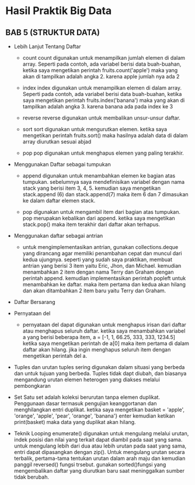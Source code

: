 # Hasil Praktik Big Data 

## BAB 5 (STRUKTUR DATA)
* Lebih Lanjut Tentang Daftar
  * count
    count digunakan untuk menampilkan jumlah elemen di dalam array. Seperti pada contoh, ada variabel berisi data buah-buahan, ketika saya mengetikan perintah fruits.count('apple') maka yang akan di tampilkan adalah angka 2. karena apple jumlah nya ada 2
    
  * index
    index digunakan untuk menampilkan elemen di dalam array. Seperti pada contoh, ada variabel berisi data buah-buahan, ketika saya mengetikan perintah fruits.index('banana') maka yang akan di tampilkan adalah angka 3. karena banana ada pada index ke 3
    
  * reverse
    reverse digunakan untuk membalikan unsur-unsur daftar.
  
  * sort
    sort digunakan untuk mengurutkan elemen. ketika saya mengetikan perintah fruits.sort() maka hasilnya adalah data di dalam array diurutkan sesuai abjad
    
  * pop
    pop digunakan untuk menghapus elemen yang paling terakhir.
 
* Menggunakan Daftar sebagai tumpukan 
  * append digunakan untuk menambahkan elemen ke bagian atas tumpukan. sebelumnya saya mendefinisikan variabel dengan nama stack yang berisi item 3, 4, 5. kemudian saya mengetikan stack.append (6) dan stack.append(7) maka item 6 dan 7 dimasukan ke dalam daftar elemen stack.
  
  * pop digunakan untuk mengambil item dari bagian atas tumpukan. pop merupakan kebalikan dari append.  ketika saya mengetikan stack.pop() maka item terakhir dari daftar akan terhapus.
  
* Menggunakan daftar sebagai antrian
  * untuk mengimplementasikan antrian, gunakan collections.deque yang dirancang agar memiliki penambahan cepat dan muncul dari kedua ujungnya. seperti yang sudah saya praktikan, membuat antrian yang berisi 3 item yaitu Eric, Jhon, dan Michael. kemudian menambahkan 2 item dengan nama Terry dan Graham dengan perintah append. kemudian implementasikan perintah popleft untuk menambahkan ke daftar. maka item pertama dan kedua akan hilang dan akan ditambahkan 2 item baru yaitu Terry dan Graham.
    
* Daftar Bersarang

* Pernyataan del
  * pernyataan del dapat digunakan untuk menghapus irisan dari daftar atau menghapus seluruh daftar. ketika saya menambahkan variabel a yang berisi beberapa item, a = [-1, 1, 66.25, 333, 333, 1234.5] ketika saya mengetikan perintah de a[0] maka item pertama di dalam daftar akan hilang. jika ingin menghapus seluruh item dengan mengetikan perintah del a.
  
* Tuples dan urutan
  tuples sering digunakan dalam situasi yang berbeda dan untuk tujuan yang berbeda. Tuples tidak dapt diubah, dan biasanya mengandung urutan elemen heterogen yang diakses melalui pembongkaran

* Set
  Satu set adalah koleksi berurutan tanpa elemen duplikat. Penggunaan dasar termasuk pengujian keanggortanan dan menghilangkan entri duplikat.  ketika saya mengetikan basket = 'apple', 'orange', 'apple', 'pear', 'orange', 'banana'} enter kemudian ketikan print(basket) maka data yang duplikat akan hilang.

* Teknik Looping
  enumerate() digunakan untuk mengulang melalui urutan, indek posisi dan nilai yang terkait dapat diambil pada saat yang sama. untuk mengulang lebih dari dua atau lebih urutan pada saat yang sama, entri dapat dipasangkan dengan zip(). Untuk mengulang urutan secara terbalik, pertama-tama tentukan urutan dalam arah maju dan kemudian panggil reversed() fungsi trsebut. gunakan sorted()fungsi yang mengembalikan daftar yang diurutkan baru saat meninggalkan sumber tidak berubah.


  
 
  
  

   
 
    
